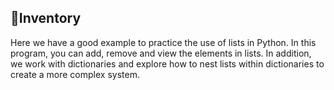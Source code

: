 ## 📌Inventory
Here we have a good example to practice the use of lists in Python. In this program, you can add, remove and view the elements in lists.
In addition, we work with dictionaries and explore how to nest lists within dictionaries to create a more complex system.

